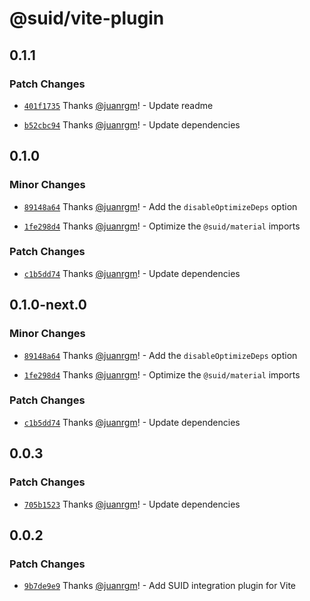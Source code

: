 # @suid/vite-plugin

## 0.1.1

### Patch Changes

- [`401f1735`](https://github.com/swordev/suid/commit/401f17358421fcf37a2c150097dd888b3e93f229) Thanks [@juanrgm](https://github.com/juanrgm)! - Update readme

- [`b52cbc94`](https://github.com/swordev/suid/commit/b52cbc94d89835735852fd8db5a90be72c0d4ee4) Thanks [@juanrgm](https://github.com/juanrgm)! - Update dependencies

## 0.1.0

### Minor Changes

- [`89148a64`](https://github.com/swordev/suid/commit/89148a6424d3300bf4a01f946cf977b903523822) Thanks [@juanrgm](https://github.com/juanrgm)! - Add the `disableOptimizeDeps` option

- [`1fe298d4`](https://github.com/swordev/suid/commit/1fe298d47f73e94c2cb4ebb69a678c755fa63bde) Thanks [@juanrgm](https://github.com/juanrgm)! - Optimize the `@suid/material` imports

### Patch Changes

- [`c1b5dd74`](https://github.com/swordev/suid/commit/c1b5dd744fb05d6526968012ed4675e16b6f90cb) Thanks [@juanrgm](https://github.com/juanrgm)! - Update dependencies

## 0.1.0-next.0

### Minor Changes

- [`89148a64`](https://github.com/swordev/suid/commit/89148a6424d3300bf4a01f946cf977b903523822) Thanks [@juanrgm](https://github.com/juanrgm)! - Add the `disableOptimizeDeps` option

- [`1fe298d4`](https://github.com/swordev/suid/commit/1fe298d47f73e94c2cb4ebb69a678c755fa63bde) Thanks [@juanrgm](https://github.com/juanrgm)! - Optimize the `@suid/material` imports

### Patch Changes

- [`c1b5dd74`](https://github.com/swordev/suid/commit/c1b5dd744fb05d6526968012ed4675e16b6f90cb) Thanks [@juanrgm](https://github.com/juanrgm)! - Update dependencies

## 0.0.3

### Patch Changes

- [`705b1523`](https://github.com/swordev/suid/commit/705b1523437f2b32ec8892f02a7bbef4e58c17ac) Thanks [@juanrgm](https://github.com/juanrgm)! - Update dependencies

## 0.0.2

### Patch Changes

- [`9b7de9e9`](https://github.com/swordev/suid/commit/9b7de9e913e949041d78de6002832f6cc0b440c0) Thanks [@juanrgm](https://github.com/juanrgm)! - Add SUID integration plugin for Vite
